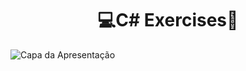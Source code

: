 <h1 align="center">💻C# Exercises🚀</h1>
<img src="https://github.com/DouglasIde/Csharp-Exercises/blob/main/README/capa_douglasy.jpg" alt="Capa da Apresentação">
